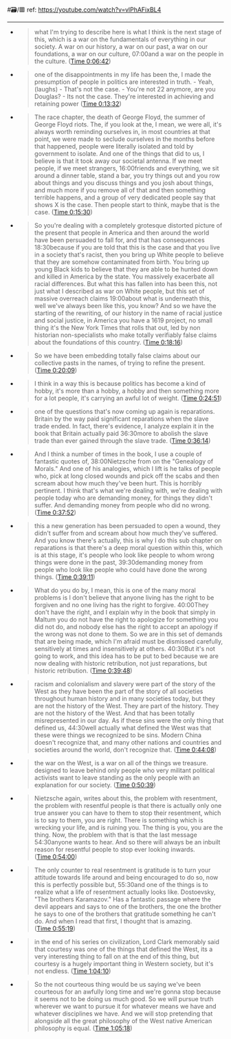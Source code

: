 #🗃/🟥 
ref: 
https://youtube.com/watch?v=vlPhAFixBL4

---

- > what I'm trying to describe here is what I think is the next stage of this, which is a war on the fundamentals of everything in our society. A war on our history, a war on our past, a war on our foundations, a war on our culture, 07:00and a war on the people in the culture. ([Time 0:06:42](https://annotate.tv/watch/62e0b3250cc43200098e860e?annotationId=62e0bc44e2ae2900096f83ff))
- > one of the disappointments in my life has been the, I made the presumption of people in politics are interested in truth. - Yeah, (laughs) - That's not the case. - You're not 22 anymore, are you Douglas? - Its not the case. They're interested in achieving and retaining power ([Time 0:13:32](https://annotate.tv/watch/62e0b3250cc43200098e860e?annotationId=62e0bcfa8384d70009772463))
- > The race chapter, the death of George Floyd, the summer of George Floyd riots. The, if you look at the, I mean, we were all, it's always worth reminding ourselves in, in most countries at that point, we were made to seclude ourselves in the months before that happened, people were literally isolated and told by government to isolate. And one of the things that did to us, I believe is that it took away our societal antenna. If we meet people, if we meet strangers, 16:00friends and everything, we sit around a dinner table, stand a bar, you try things out and you row about things and you discuss things and you josh about things, and much more if you remove all of that and then something terrible happens, and a group of very dedicated people say that shows X is the case. Then people start to think, maybe that is the case. ([Time 0:15:30](https://annotate.tv/watch/62e0b3250cc43200098e860e?annotationId=62e0bd78b7ae920009521cf8))
- > So you're dealing with a completely grotesque distorted picture of the present that people in America and then around the world have been persuaded to fall for, and that has consequences 18:30because if you are told that this is the case and that you live in a society that's racist, then you bring up White people to believe that they are somehow contaminated from birth. You bring up young Black kids to believe that they are able to be hunted down and killed in America by the state. You massively exacerbate all racial differences. But what this has fallen into has been this, not just what I described as war on White people, but this set of massive overreach claims 19:00about what is underneath this, well we've always been like this, you know? And so we have the starting of the rewriting, of our history in the name of racial justice and social justice, in America you have a 1619 project, no small thing it's the New York Times that rolls that out, led by non historian non-specialists who make totally verifiably false claims about the foundations of this country. ([Time 0:18:16](https://annotate.tv/watch/62e0b3250cc43200098e860e?annotationId=62e0bdbab7ae920009521cf9))
- > So we have been embedding totally false claims about our collective pasts in the names, of trying to refine the present. ([Time 0:20:09](https://annotate.tv/watch/62e0b3250cc43200098e860e?annotationId=62e0bdcab7ae920009521cfa))
- > I think in a way this is because politics has become a kind of hobby, it's more than a hobby, a hobby and then something more for a lot people, it's carrying an awful lot of weight. ([Time 0:24:51](https://annotate.tv/watch/62e0b3250cc43200098e860e?annotationId=62e0be32b7ae920009521cfb))
- > one of the questions that's now coming up again is reparations. Britain by the way paid significant reparations when the slave trade ended. In fact, there's evidence, I analyze explain it in the book that Britain actually paid 36:30more to abolish the slave trade than ever gained through the slave trade. ([Time 0:36:14](https://annotate.tv/watch/62e0b3250cc43200098e860e?annotationId=62e0bf9870afb80009901b2d))
- > And I think a number of times in the book, I use a couple of fantastic quotes of, 38:00Nietzsche from on the "Genealogy of Morals." And one of his analogies, which I lift is he talks of people who, pick at long closed wounds and pick off the scabs and then scream about how much they've been hurt. This is horribly pertinent. I think that's what we're dealing with, we're dealing with people today who are demanding money, for things they didn't suffer. And demanding money from people who did no wrong. ([Time 0:37:52](https://annotate.tv/watch/62e0b3250cc43200098e860e?annotationId=62e0c013f86d450009d5cfd2))
- > this a new generation has been persuaded to open a wound, they didn't suffer from and scream about how much they've suffered. And you know there's actually, this is why I do this sub chapter on reparations is that there's a deep moral question within this, which is at this stage, it's people who look like people to whom wrong things were done in the past, 39:30demanding money from people who look like people who could have done the wrong things. ([Time 0:39:11](https://annotate.tv/watch/62e0b3250cc43200098e860e?annotationId=62e0c055e2ae2900096f8400))
- > What do you do by, I mean, this is one of the many moral problems is I don't believe that anyone living has the right to be forgiven and no one living has the right to forgive. 40:00They don't have the right, and I explain why in the book that simply in Maltum you do not have the right to apologize for something you did not do, and nobody else has the right to accept an apology if the wrong was not done to them. So we are in this set of demands that are being made, which I'm afraid must be dismissed carefully, sensitively at times and insensitively at others. 40:30But it's not going to work, and this idea has to be put to bed because we are now dealing with historic retribution, not just reparations, but historic retribution. ([Time 0:39:48](https://annotate.tv/watch/62e0b3250cc43200098e860e?annotationId=62e0c06bf86d450009d5cfd3))
- > racism and colonialism and slavery were part of the story of the West as they have been the part of the story of all societies throughout human history and in many societies today, but they are not the history of the West. They are part of the history. They are not the history of the West. And that has been totally misrepresented in our day. As if these sins were the only thing that defined us, 44:30well actually what defined the West was that these were things we recognized to be sins. Modern China doesn't recognize that, and many other nations and countries and societies around the world, don't recognize that. ([Time 0:44:08](https://annotate.tv/watch/62e0b3250cc43200098e860e?annotationId=62e0c0b8e2ae2900096f8401))
- > the war on the West, is a war on all of the things we treasure. designed to leave behind only people who very militant political activists want to leave standing as the only people with an explanation for our society. ([Time 0:50:39](https://annotate.tv/watch/62e0b3250cc43200098e860e?annotationId=62e0c2d3d6ac900009c950b8))
- > Nietzsche again, writes about this, the problem with resentment, the problem with resentful people is that there is actually only one true answer you can have to them to stop their resentment, which is to say to them, you are right. There is something which is wrecking your life, and is ruining you. The thing is you, you are the thing. Now, the problem with that is that the last message 54:30anyone wants to hear. And so there will always be an inbuilt reason for resentful people to stop ever looking inwards. ([Time 0:54:00](https://annotate.tv/watch/62e0b3250cc43200098e860e?annotationId=62e0c38ed6ac900009c950b9))
- > The only counter to real resentment is gratitude is to turn your attitude towards life around and being encouraged to do so, now this is perfectly possible but, 55:30and one of the things is to realize what a life of resentment actually looks like. Dostoevsky, "The brothers Karamazov." Has a fantastic passage where the devil appears and says to one of the brothers, the one the brother he says to one of the brothers that gratitude something he can't do. And when I read that first, I thought that is amazing. ([Time 0:55:19](https://annotate.tv/watch/62e0b3250cc43200098e860e?annotationId=62e0c3bfd6ac900009c950ba))
- > in the end of his series on civilization, Lord Clark memorably said that courtesy was one of the things that defined the West, its a very interesting thing to fall on at the end of this thing, but courtesy is a hugely important thing in Western society, but it's not endless. ([Time 1:04:10](https://annotate.tv/watch/62e0b3250cc43200098e860e?annotationId=62e0c47c8384d70009772465))
- > So the not courteous thing would be us saying we've been courteous for an awfully long time and we're gonna stop because it seems not to be doing us much good. So we will pursue truth wherever we want to pursue it for whatever means we have and whatever disciplines we have. And we will stop pretending that alongside all the great philosophy of the West native American philosophy is equal. ([Time 1:05:18](https://annotate.tv/watch/62e0b3250cc43200098e860e?annotationId=62e0c49e0c76990009c91a56))
